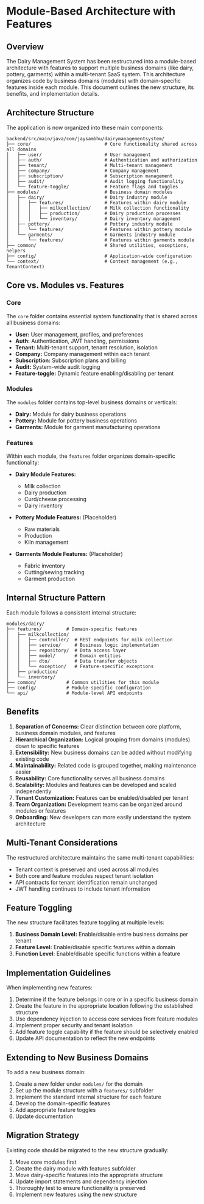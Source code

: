 # Module-Based Architecture with Features

## Overview

The Dairy Management System has been restructured into a module-based architecture with features to support multiple business domains (like dairy, pottery, garments) within a multi-tenant SaaS system. This architecture organizes code by business domains (modules) with domain-specific features inside each module. This document outlines the new structure, its benefits, and implementation details.

## Architecture Structure

The application is now organized into these main components:

```
backend/src/main/java/com/jaysambhu/dairymanagementsystem/
├── core/                           # Core functionality shared across all domains
│   ├── user/                       # User management
│   ├── auth/                       # Authentication and authorization
│   ├── tenant/                     # Multi-tenant management
│   ├── company/                    # Company management
│   ├── subscription/               # Subscription management
│   ├── audit/                      # Audit logging functionality
│   └── feature-toggle/             # Feature flags and toggles
├── modules/                        # Business domain modules
│   ├── dairy/                      # Dairy industry module
│   │   ├── features/               # Features within dairy module
│   │   │   ├── milkcollection/     # Milk collection functionality
│   │   │   ├── production/         # Dairy production processes
│   │   │   └── inventory/          # Dairy inventory management
│   ├── pottery/                    # Pottery industry module
│   │   └── features/               # Features within pottery module
│   └── garments/                   # Garments industry module
│       └── features/               # Features within garments module
├── common/                         # Shared utilities, exceptions, helpers
├── config/                         # Application-wide configuration
└── context/                        # Context management (e.g., TenantContext)
```

## Core vs. Modules vs. Features

### Core
The `core` folder contains essential system functionality that is shared across all business domains:

- **User:** User management, profiles, and preferences
- **Auth:** Authentication, JWT handling, permissions
- **Tenant:** Multi-tenant support, tenant resolution, isolation
- **Company:** Company management within each tenant
- **Subscription:** Subscription plans and billing
- **Audit:** System-wide audit logging
- **Feature-toggle:** Dynamic feature enabling/disabling per tenant

### Modules
The `modules` folder contains top-level business domains or verticals:

- **Dairy:** Module for dairy business operations
- **Pottery:** Module for pottery business operations
- **Garments:** Module for garment manufacturing operations

### Features
Within each module, the `features` folder organizes domain-specific functionality:

- **Dairy Module Features:**
  - Milk collection
  - Dairy production
  - Curd/cheese processing
  - Dairy inventory
  
- **Pottery Module Features:** (Placeholder)
  - Raw materials
  - Production
  - Kiln management
  
- **Garments Module Features:** (Placeholder)
  - Fabric inventory
  - Cutting/sewing tracking
  - Garment production

## Internal Structure Pattern

Each module follows a consistent internal structure:

```
modules/dairy/
├── features/         # Domain-specific features
│   ├── milkcollection/
│   │   ├── controller/  # REST endpoints for milk collection
│   │   ├── service/     # Business logic implementation
│   │   ├── repository/  # Data access layer
│   │   ├── model/       # Domain entities
│   │   ├── dto/         # Data transfer objects
│   │   └── exception/   # Feature-specific exceptions
│   ├── production/
│   └── inventory/
├── common/           # Common utilities for this module
├── config/           # Module-specific configuration
└── api/              # Module-level API endpoints
```

## Benefits

1. **Separation of Concerns:** Clear distinction between core platform, business domain modules, and features
2. **Hierarchical Organization:** Logical grouping from domains (modules) down to specific features
3. **Extensibility:** New business domains can be added without modifying existing code
4. **Maintainability:** Related code is grouped together, making maintenance easier
5. **Reusability:** Core functionality serves all business domains
6. **Scalability:** Modules and features can be developed and scaled independently
7. **Tenant Customization:** Features can be enabled/disabled per tenant
8. **Team Organization:** Development teams can be organized around modules or features
9. **Onboarding:** New developers can more easily understand the system architecture

## Multi-Tenant Considerations

The restructured architecture maintains the same multi-tenant capabilities:

- Tenant context is preserved and used across all modules
- Both core and feature modules respect tenant isolation
- API contracts for tenant identification remain unchanged
- JWT handling continues to include tenant information

## Feature Toggling

The new structure facilitates feature toggling at multiple levels:

1. **Business Domain Level:** Enable/disable entire business domains per tenant
2. **Feature Level:** Enable/disable specific features within a domain
3. **Function Level:** Enable/disable specific functions within a feature

## Implementation Guidelines

When implementing new features:

1. Determine if the feature belongs in core or in a specific business domain
2. Create the feature in the appropriate location following the established structure
3. Use dependency injection to access core services from feature modules
4. Implement proper security and tenant isolation
5. Add feature toggle capability if the feature should be selectively enabled
6. Update API documentation to reflect the new endpoints

## Extending to New Business Domains

To add a new business domain:

1. Create a new folder under `modules/` for the domain
2. Set up the module structure with a `features/` subfolder
3. Implement the standard internal structure for each feature
4. Develop the domain-specific features
5. Add appropriate feature toggles
6. Update documentation

## Migration Strategy

Existing code should be migrated to the new structure gradually:

1. Move core modules first
2. Create the dairy module with features subfolder
3. Move dairy-specific features into the appropriate structure
4. Update import statements and dependency injection
5. Thoroughly test to ensure functionality is preserved
6. Implement new features using the new structure 